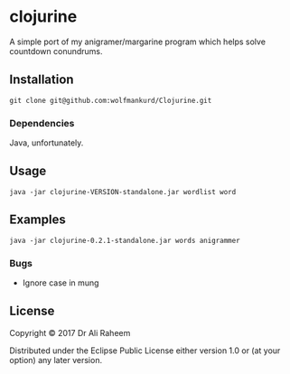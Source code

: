 # clojurine

A simple port of my anigramer/margarine program which helps solve countdown conundrums.

## Installation

```
git clone git@github.com:wolfmankurd/Clojurine.git
```

### Dependencies

Java, unfortunately.

## Usage

```
java -jar clojurine-VERSION-standalone.jar wordlist word
```

## Examples

```
java -jar clojurine-0.2.1-standalone.jar words anigrammer
```

### Bugs

* Ignore case in mung


## License

Copyright © 2017 Dr Ali Raheem

Distributed under the Eclipse Public License either version 1.0 or (at
your option) any later version.
